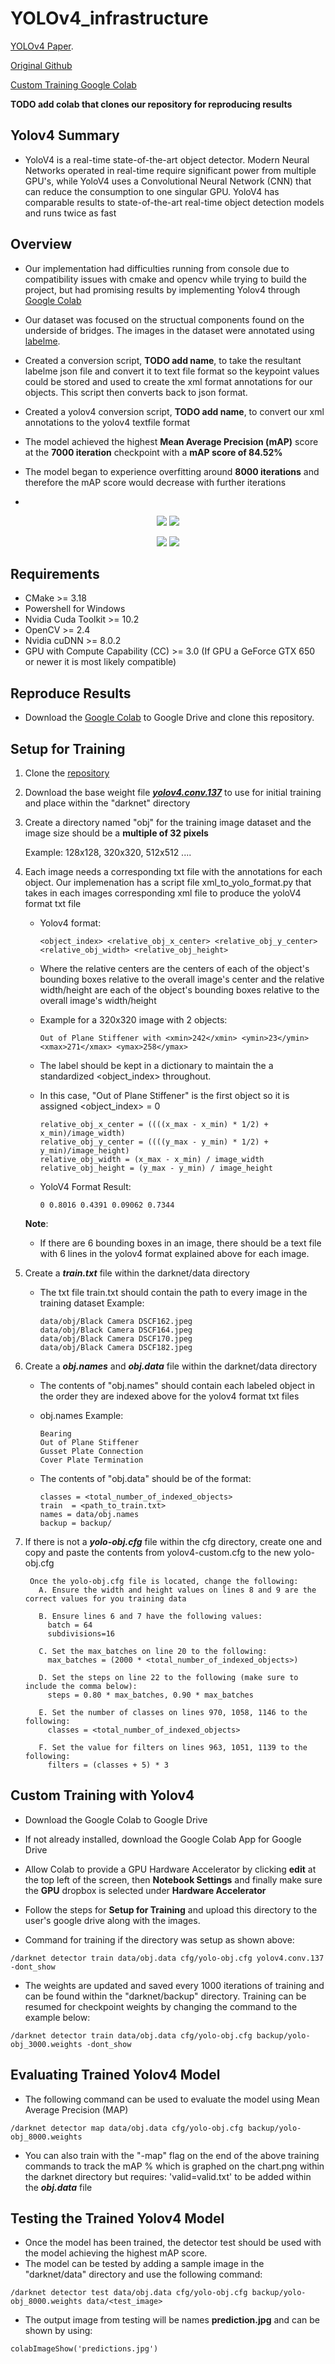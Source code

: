# YOLOv4_infrastructure

[YOLOv4 Paper](https://arxiv.org/abs/2004.10934).

[Original Github](https://github.com/AlexeyAB/darknet#how-to-train-to-detect-your-custom-objects)

[Custom Training Google Colab](https://colab.research.google.com/drive/1MOjUxrYAl05Be2QVPyDC0D8bZ2TVXCif)

**TODO add colab that clones our repository for reproducing results**

## Yolov4 Summary

- YoloV4 is a real-time state-of-the-art object detector. Modern Neural Networks operated in real-time
  require significant power from multiple GPU's, while YoloV4 uses a Convolutional Neural Network (CNN) that
  can reduce the consumption to one singular GPU. YoloV4 has comparable results to state-of-the-art real-time
  object detection models and runs twice as fast

## Overview
- Our implementation had difficulties running from console due to compatibility issues with cmake
  and opencv while trying to build the project, but had promising results by implementing Yolov4
  through [Google Colab](https://colab.research.google.com/drive/1MOjUxrYAl05Be2QVPyDC0D8bZ2TVXCif) 
  
- Our dataset was focused on the structual components found on the underside of bridges. The images in the dataset were annotated
  using [labelme](https://github.com/wkentaro/labelme). 
  
- Created a conversion script, **TODO add name**, to take the resultant labelme json file and convert it to text file format so the keypoint values could
  be stored and used to create the xml format annotations for our objects. This script then converts back to json format.

- Created a yolov4 conversion script, **TODO add name**, to convert our xml annotations to the yolov4 textfile format

- The model achieved the highest **Mean Average Precision (mAP)** score at the **7000 iteration** checkpoint with a **mAP score of 84.52%**
- The model began to experience overfitting around **8000 iterations** and therefore the mAP score would decrease with further iterations
- 
<p align="center">
    <img src="https://user-images.githubusercontent.com/54971419/124635837-e45fc480-de55-11eb-97ea-d66ea55fcf8b.png" />
    <img src="https://user-images.githubusercontent.com/54971419/124629491-7e703e80-de4f-11eb-9b9a-08bc2cb14d09.png" />
</p>

<p align="center">
    <img src="https://user-images.githubusercontent.com/54971419/124635758-cb571380-de55-11eb-8d3d-419603c25c81.png" />
    <img src="https://user-images.githubusercontent.com/54971419/124635122-145a9800-de55-11eb-844f-230ba745c5aa.png" />
</p>

## Requirements
- CMake >= 3.18
- Powershell for Windows
- Nvidia Cuda Toolkit >= 10.2
- OpenCV >= 2.4
- Nvidia cuDNN >= 8.0.2
- GPU with Compute Capability (CC) >= 3.0 (If GPU a GeForce GTX 650 or newer it is most likely compatible)

## Reproduce Results
- Download the [Google Colab](https://colab.research.google.com/drive/1MOjUxrYAl05Be2QVPyDC0D8bZ2TVXCif) to Google Drive and clone this
  repository.

## Setup for Training
1. Clone the [repository](https://github.com/AlexeyAB/darknet.git)


2. Download the base weight file [***yolov4.conv.137***](https://github.com/AlexeyAB/darknet/releases/download/darknet_yolo_v3_optimal/yolov4.conv.137) to use for initial training and place within the "darknet" directory

3. Create a directory named "obj" for the training image dataset and the image size should be a **multiple of 32 pixels**

     Example: 128x128, 320x320, 512x512 ....


4. Each image needs a corresponding txt file with the annotations for each object. Our implemenation has a script file
     xml_to_yolo_format.py that takes in each images corresponding xml file to produce the yoloV4 format txt file
     
    - Yolov4 format:
    
          <object_index> <relative_obj_x_center> <relative_obj_y_center> <relative_obj_width> <relative_obj_height>

    - Where the relative centers are the centers of each of the object's bounding boxes relative to the overall image's center
        and the relative width/height are each of the object's bounding boxes relative to the overall image's width/height

    - Example for a 320x320 image with 2 objects:
    
          Out of Plane Stiffener with <xmin>242</xmin> <ymin>23</ymin> <xmax>271</xmax> <ymax>258</ymax>

    - The label should be kept in a dictionary to maintain the a standardized <object_index> throughout.
    - In this case, "Out of Plane Stiffener" is the first object so it is assigned <object_index> = 0

          relative_obj_x_center = ((((x_max - x_min) * 1/2) + x_min)/image_width)
          relative_obj_y_center = ((((y_max - y_min) * 1/2) + y_min)/image_height)
          relative_obj_width = (x_max - x_min) / image_width
          relative_obj_height = (y_max - y_min) / image_height

    - YoloV4 Format Result: 
      
          0 0.8016 0.4391 0.09062 0.7344
       
   **Note**:
   
    - If there are 6 bounding boxes in an image, there should be a text file with 6 lines in the yolov4 format
      explained above for each image.

5. Create a ***train.txt*** file within the darknet/data directory
    - The txt file train.txt should contain the path to every image in the training dataset
      Example:
      
          data/obj/Black Camera DSCF162.jpeg
          data/obj/Black Camera DSCF164.jpeg
          data/obj/Black Camera DSCF170.jpeg
          data/obj/Black Camera DSCF182.jpeg

6. Create a ***obj.names*** and ***obj.data*** file within the darknet/data directory

    - The contents of "obj.names" should contain each labeled object in the order they are indexed above for the yolov4 format txt files
    
    - obj.names Example:
      
          Bearing
          Out of Plane Stiffener
          Gusset Plate Connection
          Cover Plate Termination

     - The contents of "obj.data" should be of the format:

           classes = <total_number_of_indexed_objects>
           train  = <path_to_train.txt>
           names = data/obj.names
           backup = backup/

7. If there is not a ***yolo-obj.cfg*** file within the cfg directory, create one and copy and paste the contents from
     yolov4-custom.cfg to the new yolo-obj.cfg

        Once the yolo-obj.cfg file is located, change the following:
          A. Ensure the width and height values on lines 8 and 9 are the correct values for you training data
          
          B. Ensure lines 6 and 7 have the following values:
            batch = 64
            subdivisions=16

          C. Set the max_batches on line 20 to the following:
            max_batches = (2000 * <total_number_of_indexed_objects>)

          D. Set the steps on line 22 to the following (make sure to include the comma below):
            steps = 0.80 * max_batches, 0.90 * max_batches

          E. Set the number of classes on lines 970, 1058, 1146 to the following:
            classes = <total_number_of_indexed_objects>
            
          F. Set the value for filters on lines 963, 1051, 1139 to the following:
            filters = (classes + 5) * 3
            
## Custom Training with Yolov4
- Download the Google Colab to Google Drive
- If not already installed, download the Google Colab App for Google Drive
- Allow Colab to provide a GPU Hardware Accelerator by clicking **edit** at the top left of the screen, then 
**Notebook Settings** and finally make sure the **GPU** dropbox is selected under **Hardware Accelerator**
- Follow the steps for **Setup for Training** and upload this directory to the user's google drive along with the images.

- Command for training if the directory was setup as shown above:
```
/darknet detector train data/obj.data cfg/yolo-obj.cfg yolov4.conv.137 -dont_show
```

- The weights are updated and saved every 1000 iterations of training and can be found within the "darknet/backup" directory.
  Training can be resumed for checkpoint weights by changing the command to the example below:
```
/darknet detector train data/obj.data cfg/yolo-obj.cfg backup/yolo-obj_3000.weights -dont_show
```

## Evaluating Trained Yolov4 Model

- The following command can be used to evaluate the model using Mean Average Precision (MAP)
```
/darknet detector map data/obj.data cfg/yolo-obj.cfg backup/yolo-obj_8000.weights
```    
    
- You can also train with the "-map" flag on the end of the above training commands to track the mAP %
  which is graphed on the chart.png within the darknet directory but requires: 'valid=valid.txt' to be added
  within the ***obj.data*** file
  
## Testing the Trained Yolov4 Model

- Once the model has been trained, the detector test should be used with the model achieving the highest mAP score. 
- The model can be tested by adding a sample image in the "darknet/data" directory and use the following command:
```
/darknet detector test data/obj.data cfg/yolo-obj.cfg backup/yolo-obj_8000.weights data/<test_image>
```

- The output image from testing will be names **prediction.jpg** and can be shown by using:
```
colabImageShow('predictions.jpg')
```
